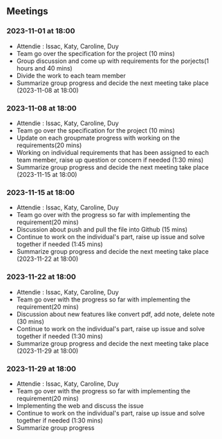 
## Meetings
### 2023-11-01 at 18:00
- Attendie : Issac, Katy, Caroline, Duy
- Team go over the specification for the project (10 mins)
- Group discussion and come up with requirements for the porjects(1 hours and 40 mins)
- Divide the work to each team member 
- Summarize group progress and decide the next meeting take place (2023-11-08 at 18:00)

### 2023-11-08 at 18:00
- Attendie : Issac, Katy, Caroline, Duy
- Team go over the specification for the project (10 mins)
- Update on each groupmate progress with working on the requirements(20 mins)
- Working on individual requirements that has been assigned to each team member, raise up question or concern if needed (1:30 mins)
- Summarize group progress and decide the next meeting take place (2023-11-15 at 18:00)

### 2023-11-15 at 18:00
- Attendie : Issac, Katy, Caroline, Duy
- Team go over with the progress so far with implementing the requirement(20 mins)
- Discussion about push and pull the file into Github (15 mins)
- Continue to work on the individual's part, raise up issue and solve together if needed (1:45 mins)
- Summarize group progress and decide the next meeting take place (2023-11-22 at 18:00)
### 2023-11-22 at 18:00
- Attendie : Issac, Katy, Caroline, Duy
- Team go over with the progress so far with implementing the requirement(20 mins)
- Discussion about new features like convert pdf, add note, delete note (30 mins)
- Continue to work on the individual's part, raise up issue and solve together if needed (1:30 mins)
- Summarize group progress and decide the next meeting take place (2023-11-29 at 18:00)
### 2023-11-29 at 18:00
- Attendie : Issac, Katy, Caroline, Duy
- Team go over with the progress so far with implementing the requirement(20 mins)
- Implementing the web and discuss the issue
- Continue to work on the individual's part, raise up issue and solve together if needed (1:30 mins)
- Summarize group progress 


